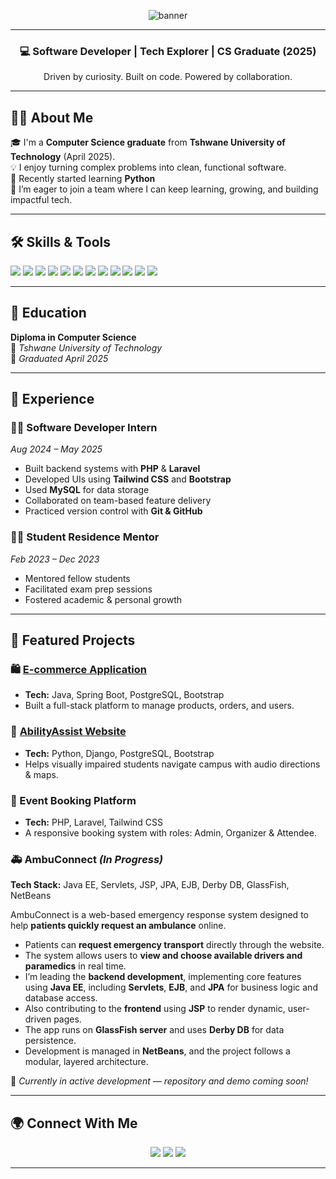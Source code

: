 <p align="center">
  <img src="https://capsule-render.vercel.app/api?type=waving&color=0abde3&height=200&section=header&text=Hi%20I'm%20Mandy%20Matsane!&fontSize=40&fontAlignY=35&desc=Aspiring%20Software%20Developer%20%7C%20Computer%20Science%20Graduate&descAlignY=55&animation=twinkling" alt="banner" />
</p>

---

<h3 align="center">💻 Software Developer | Tech Explorer | CS Graduate (2025)</h3>
<p align="center">Driven by curiosity. Built on code. Powered by collaboration.</p>

---

## 👩‍🎓 About Me

🎓 I'm a **Computer Science graduate** from **Tshwane University of Technology** (April 2025).  
💡 I enjoy turning complex problems into clean, functional software.  
🐍 Recently started learning **Python**  
🌱 I’m eager to join a team where I can keep learning, growing, and building impactful tech.

---


## 🛠️ Skills & Tools

<p>
  <img src="https://img.shields.io/badge/PHP-777BB4?style=for-the-badge&logo=php&logoColor=white" />
  <img src="https://img.shields.io/badge/Laravel-F55247?style=for-the-badge&logo=laravel&logoColor=white" />
  <img src="https://img.shields.io/badge/MySQL-00758F?style=for-the-badge&logo=mysql&logoColor=white" />
  <img src="https://img.shields.io/badge/Java-ED8B00?style=for-the-badge&logo=openjdk&logoColor=white" />
  <img src="https://img.shields.io/badge/Python-3776AB?style=for-the-badge&logo=python&logoColor=white" />
  <img src="https://img.shields.io/badge/Tailwind_CSS-38B2AC?style=for-the-badge&logo=tailwind-css&logoColor=white" />
  <img src="https://img.shields.io/badge/Kotlin-0095D5?style=for-the-badge&logo=kotlin&logoColor=white" />
  <img src="https://img.shields.io/badge/HTML5-E34F26?style=for-the-badge&logo=html5&logoColor=white" />
  <img src="https://img.shields.io/badge/CSS3-1572B6?style=for-the-badge&logo=css3&logoColor=white" />
  <img src="https://img.shields.io/badge/JavaScript-F7DF1E?style=for-the-badge&logo=javascript&logoColor=black" />
  <img src="https://img.shields.io/badge/Git-F05032?style=for-the-badge&logo=git&logoColor=white" />
  <img src="https://img.shields.io/badge/GitHub-181717?style=for-the-badge&logo=github&logoColor=white" />
</p>

---

## 🧠 Education

**Diploma in Computer Science**  
📍 *Tshwane University of Technology*  
📅 *Graduated April 2025*

---

## 💼 Experience

### 👩‍💻 Software Developer Intern  
*Aug 2024 – May 2025*

- Built backend systems with **PHP** & **Laravel**  
- Developed UIs using **Tailwind CSS** and  **Bootstrap**  
- Used **MySQL** for data storage  
- Collaborated on team-based feature delivery  
- Practiced version control with **Git & GitHub**

### 🧑‍🏫 Student Residence Mentor  
*Feb 2023 – Dec 2023*

- Mentored fellow students  
- Facilitated exam prep sessions  
- Fostered academic & personal growth

---

## 🚀 Featured Projects

### 🛍️ [E-commerce Application](https://github.com/09Jeanette/LifestyleDeliciousWebApp.git)
- **Tech:** Java, Spring Boot, PostgreSQL, Bootstrap  
- Built a full-stack platform to manage products, orders, and users.

### 🎯 [AbilityAssist Website](https://ability-assist-347e4e772fc7.herokuapp.com/AbilityAssistWebApp/)
- **Tech:** Python, Django, PostgreSQL, Bootstrap  
- Helps visually impaired students navigate campus with audio directions & maps.

### 🎫 Event Booking Platform
- **Tech:** PHP, Laravel, Tailwind CSS  
- A responsive booking system with roles: Admin, Organizer & Attendee.

### 🚑 AmbuConnect *(In Progress)*  
**Tech Stack:** Java EE, Servlets, JSP, JPA, EJB, Derby DB, GlassFish, NetBeans  

AmbuConnect is a web-based emergency response system designed to help **patients quickly request an ambulance** online.

- Patients can **request emergency transport** directly through the website.  
- The system allows users to **view and choose available drivers and paramedics** in real time.  
- I’m leading the **backend development**, implementing core features using **Java EE**, including **Servlets**, **EJB**, and **JPA** for business logic and database access.  
- Also contributing to the **frontend** using **JSP** to render dynamic, user-driven pages.  
- The app runs on **GlassFish server** and uses **Derby DB** for data persistence.  
- Development is managed in **NetBeans**, and the project follows a modular, layered architecture.

🔄 *Currently in active development — repository and demo coming soon!*


---


## 🌍 Connect With Me

<p align="center">
  <a href="mailto:mandyzembe25@gmail.com"><img src="https://img.shields.io/badge/Email-D14836?style=for-the-badge&logo=gmail&logoColor=white" /></a>
  <a href="https://www.linkedin.com/in/mandy-matsane-8168a226a/"><img src="https://img.shields.io/badge/LinkedIn-0A66C2?style=for-the-badge&logo=linkedin&logoColor=white" /></a>
  <a href="https://github.com/YOUR_GITHUB_USERNAME"><img src="https://img.shields.io/badge/GitHub-181717?style=for-the-badge&logo=github&logoColor=white" /></a>
</p>

---
